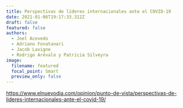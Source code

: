```yaml
---
title: Perspectivas de líderes internacionales ante el COVID-19
date: 2021-01-06T19:17:33.312Z
draft: false
featured: false
authors:
  - Joel Acevedo
  - Adriano Fonatanari
  - Jacob Lavigne
  - Rodrigo Arévalo y Patricia Silveyra
image:
  filename: featured
  focal_point: Smart
  preview_only: false
---
```

https://www.elnuevodia.com/opinion/punto-de-vista/perspectivas-de-lideres-internacionales-ante-el-covid-19/